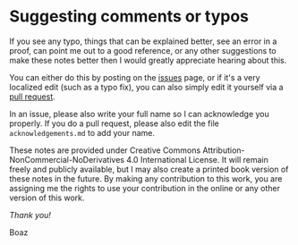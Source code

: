 # Suggesting comments or typos

If you see any typo, things that can be explained better, see an error in a proof, can point me out to a good reference, or any other suggestions to make these notes better then I would greatly appreciate hearing about this.

You can either do this by posting on the [issues](https://github.com/boazbk/tcs/issues) page, or if it's a very localized edit (such as a typo fix), you can also simply edit it yourself via a [pull request](https://github.com/boazbk/tcs/pulls).

In an issue, please also write your full name so I can acknowledge you properly. If you do a pull request, please also edit the file `acknowledgements.md` to add your name.

These notes are provided under Creative Commons Attribution-NonCommercial-NoDerivatives 4.0 International License.
It will remain freely and publicly available, but I may also create a printed book version of these notes in the future.
By making any contribution to this work, you are assigning me the rights to use your contribution in the online or any other version of this work.


_Thank you!_

Boaz
